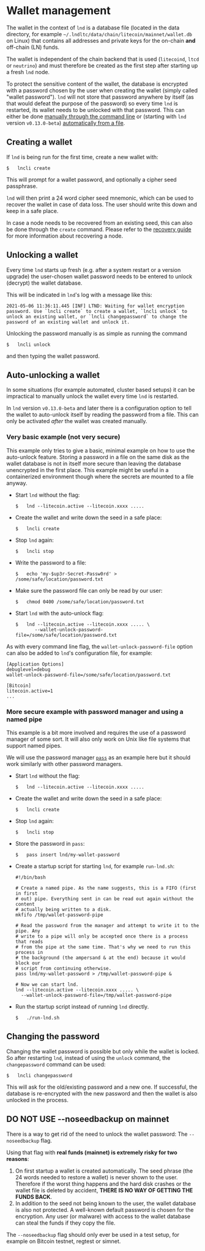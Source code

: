 # Wallet management

The wallet in the context of `lnd` is a database file (located in the data
directory, for example `~/.lndltc/data/chain/litecoin/mainnet/wallet.db` on Linux)
that contains all addresses and private keys for the on-chain **and** off-chain
(LN) funds.

The wallet is independent of the chain backend that is used (`litecoind`, `ltcd`
or `neutrino`) and must therefore be created as the first step after starting
up a fresh `lnd` node.

To protect the sensitive content of the wallet, the database is encrypted with
a password chosen by the user when creating the wallet (simply called "wallet
password"). `lnd` will not store that password anywhere by itself (as that would
defeat the purpose of the password) so every time `lnd` is restarted, its wallet
needs to be unlocked with that password. This can either be done [manually
through the command line](#unlocking-a-wallet) or (starting with `lnd` version
`v0.13.0-beta`) [automatically from a file](#auto-unlocking-a-wallet).

## Creating a wallet

If `lnd` is being run for the first time, create a new wallet with:
```shell
$   lncli create
```
This will prompt for a wallet password, and optionally a cipher seed
passphrase.

`lnd` will then print a 24 word cipher seed mnemonic, which can be used to
recover the wallet in case of data loss. The user should write this down and
keep in a safe place.

In case a node needs to be recovered from an existing seed, this can also be
done through the `create` command. Please refer to the
[recovery guide](recovery.md) for more information about recovering a node.

## Unlocking a wallet

Every time `lnd` starts up fresh (e.g. after a system restart or a version
upgrade) the user-chosen wallet password needs to be entered to unlock (decrypt)
the wallet database.

This will be indicated in `lnd`'s log with a message like this:

```text
2021-05-06 11:36:11.445 [INF] LTND: Waiting for wallet encryption password. Use `lncli create` to create a wallet, `lncli unlock` to unlock an existing wallet, or `lncli changepassword` to change the password of an existing wallet and unlock it.
```

Unlocking the password manually is as simple as running the command
```shell
$   lncli unlock
```
and then typing the wallet password.

## Auto-unlocking a wallet

In some situations (for example automated, cluster based setups) it can be
impractical to manually unlock the wallet every time `lnd` is restarted.

In `lnd` version `v0.13.0-beta` and later there is a configuration option to
tell the wallet to auto-unlock itself by reading the password from a file. This
can only be activated _after_ the wallet was created manually.

### Very basic example (not very secure)

This example only tries to give a basic, minimal example on how to use the
auto-unlock feature. Storing a password in a file on the same disk as the wallet
database is not in itself more secure than leaving the database unencrypted in
the first place. This example might be useful in a containerized environment
though where the secrets are mounted to a file anyway.

- Start `lnd` without the flag:
  ```shell
  $   lnd --litecoin.active --litecoin.xxxx .....
  ```
- Create the wallet and write down the seed in a safe place:
  ```shell
  $   lncli create
  ```
- Stop `lnd` again:
  ```shell
  $   lncli stop
  ```
- Write the password to a file:
  ```shell
  $   echo 'my-$up3r-Secret-Passw0rd' > /some/safe/location/password.txt
  ```
- Make sure the password file can only be read by our user:
  ```shell
  $   chmod 0400 /some/safe/location/password.txt
  ```
- Start `lnd` with the auto-unlock flag:
  ```shell
  $   lnd --litecoin.active --litecoin.xxxx ..... \
         --wallet-unlock-password-file=/some/safe/location/password.txt
  ```

As with every command line flag, the `wallet-unlock-password-file` option can
also be added to `lnd`'s configuration file, for example:

```text
[Application Options]
debuglevel=debug
wallet-unlock-password-file=/some/safe/location/password.txt

[Bitcoin]
litecoin.active=1
...
```

### More secure example with password manager and using a named pipe

This example is a bit more involved and requires the use of a password manager
of some sort. It will also only work on Unix like file systems that support
named pipes.

We will use the password manager [`pass`](https://www.passwordstore.org/) as an
example here but it should work similarly with other password managers.

- Start `lnd` without the flag:
  ```shell
  $   lnd --litecoin.active --litecoin.xxxx .....
  ```
- Create the wallet and write down the seed in a safe place:
  ```shell
  $   lncli create
  ```
- Stop `lnd` again:
  ```shell
  $   lncli stop
  ```
- Store the password in `pass`:
  ```shell
  $   pass insert lnd/my-wallet-password
  ```
- Create a startup script for starting `lnd`, for example `run-lnd.sh`:
  ```shell
  #!/bin/bash

  # Create a named pipe. As the name suggests, this is a FIFO (first in first
  # out) pipe. Everything sent in can be read out again without the content
  # actually being written to a disk.
  mkfifo /tmp/wallet-password-pipe
  
  # Read the password from the manager and attempt to write it to the pipe. Any
  # write to a pipe will only be accepted once there is a process that reads
  # from the pipe at the same time. That's why we need to run this process in
  # the background (the ampersand & at the end) because it would block our
  # script from continuing otherwise.
  pass lnd/my-wallet-password > /tmp/wallet-password-pipe &
  
  # Now we can start lnd.
  lnd --litecoin.active --litecoin.xxxx ..... \
    --wallet-unlock-password-file=/tmp/wallet-password-pipe
  ```
- Run the startup script instead of running `lnd` directly.
  ```shell
  $   ./run-lnd.sh
  ```

## Changing the password

Changing the wallet password is possible but only while the wallet is locked.
So after restarting `lnd`, instead of using the `unlock` command, the
`changepassword` command can be used:

```shell
$   lncli changepassword
```

This will ask for the old/existing password and a new one. If successful, the
database is re-encrypted with the new password and then the wallet is also
unlocked in the process.

## DO NOT USE --noseedbackup on mainnet

There is a way to get rid of the need to unlock the wallet password: The
`--noseedbackup` flag.

Using that flag with **real funds (mainnet) is extremely risky for two reasons**:
1. On first startup a wallet is created automatically. The seed phrase (the 24
   words needed to restore a wallet) is never shown to the user. Therefore if
   the worst thing happens and the hard disk crashes or the wallet file is
   deleted by accident, **THERE IS NO WAY OF GETTING THE FUNDS BACK**.
2. In addition to the seed not being known to the user, the wallet database is
   also not protected. A well-known default password is chosen for the
   encryption. Any user (or malware) with access to the wallet database can
   steal the funds if they copy the file.

The `--noseedbackup` flag should only ever be used in a test setup, for example
on Bitcoin testnet, regtest or simnet.
